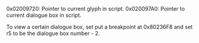 0x02009720: Pointer to current glyph in script.
0x020097A0: Pointer to current dialogue box in script.

To view a certain dialogue box, set put a breakpoint at 0x80236F8 and set r5 to be the
dialogue box number - 2.
